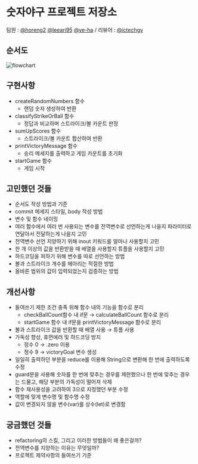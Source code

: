 # 숫자야구 프로젝트 저장소
팀원 : [@horeng2](https://github.com/horeng2) [@leeari95](https://github.com/leeari95) [@ye-ha](https://github.com/ye-ha) / 리뷰어 : [@ictechgy](https://github.com/ictechgy)

## 순서도
![flowchart](https://user-images.githubusercontent.com/60090790/136555480-48feaf9d-207a-4954-add9-9d539d55a726.jpg)

## 구현사항
- createRandomNumbers 함수
    - 랜덤 숫자 생성하여 반환
- classifyStrikeOrBall 함수
    - 정답과 비교하며 스트라이크/볼 카운트 판정
- sumUpScores 함수
    - 스트라이크/볼 카운트 합산하여 반환
- printVictoryMessage 함수
    - 승리 메세지를 출력하고 게임 카운트를 초기화
- startGame 함수
    - 게임 시작

## 고민했던 것들
- 순서도 작성 방법과 기준
- commit 메세지 스타일,  body 작성 방법
- 변수 및 함수 네이밍
- 여러 함수에서 여러 번 사용되는 변수를 전역변수로 선언하는게 나을지 파라미터로 연달아서 전달하는게 나을지 고민
- 전역변수 선언 지양하기 위해 inout 키워드를 얼마나 사용할지 고민
- 한 개 이상의 값을 반환받을 때 배열을 사용할지 튜플을 사용할지 고민
- 하드코딩을 피하기 위해 변수를 따로 선언하는 방법
- 볼과 스트라이크 개수를 헤아리는 적절한 방법
- 올바른 범위의 값이 입력되었는지 검증하는 방법

## 개선사항
- 들여쓰기 제한 조건 충족 위해 함수 내의 기능을 함수로 분리
    - checkBallCount함수 내 if문 → calculateBallCount 함수로 분리
    - startGame 함수 내 if문을 printVictoryMessage 함수로 분리
- 볼과 스트라이크 값을 반환할 때 배열 사용 → 튜플 사용
- 가독성 향상, 휴먼에러 및 하드코딩 방지
    - 정수 0 → .zero 이용
    - 정수 9 → victoryGoal 변수 생성
- 일일히 출력하던 부분을 reduce를 이용해 String으로 변환해 한 번에 출력하도록 수정
- guard문을 사용해 숫자를 한 번에 맞추는 경우를 제한했으나 한 번에 맞추는 경우는 드물고, 해당 부분의 가독성이 떨어져 삭제
- 함수 재사용성을 고려하여 3으로 지정했던 부분 수정
- 역할에 맞게 변수명 및 함수명 수정
- 값이 변경되지 않을 변수(var)를 상수(let)로 변경함

## 궁금했던 것들
- refactoring의 스킬, 그리고 이러한 방법들이 왜 좋은걸까?
- 전역변수를 지양하는 이유는 무엇일까?
- 프로젝트 제약사항의 들여쓰기 기준